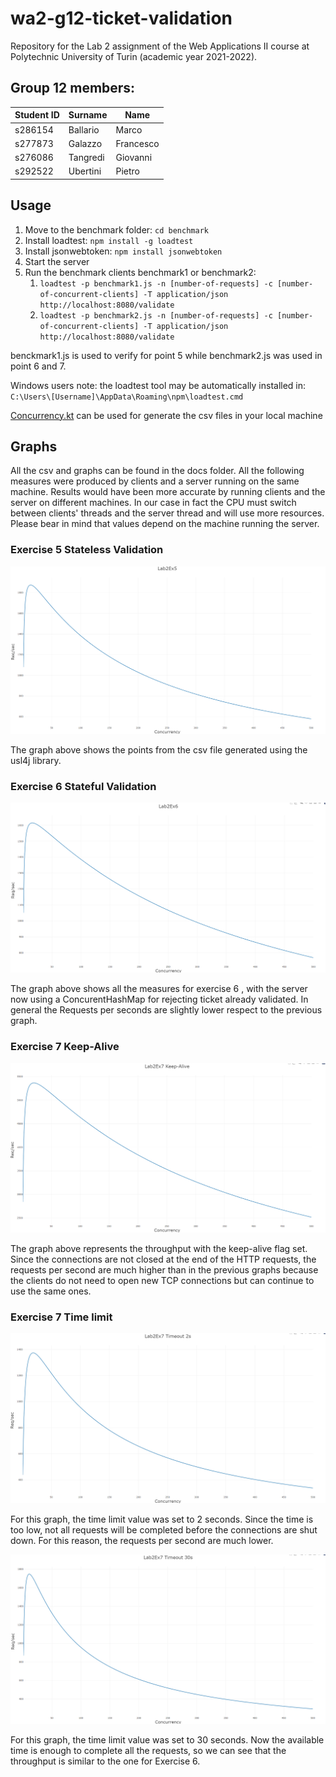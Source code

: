 # wa2-g12-ticket-validation

Repository for the Lab 2 assignment of the Web Applications II course at Polytechnic University of Turin (academic year 2021-2022).

## Group 12 members:
| Student ID | Surname | Name |
| --- | --- | --- |
| s286154 | Ballario | Marco |
| s277873 | Galazzo | Francesco |
| s276086 | Tangredi | Giovanni |
| s292522 | Ubertini | Pietro |

## Usage

1. Move to the benchmark folder: ```cd benchmark```
2. Install loadtest: ```npm install -g loadtest```
3. Install jsonwebtoken: ```npm install jsonwebtoken```
4. Start the server
5. Run the benchmark clients benchmark1 or benchmark2:
   1. ```loadtest -p benchmark1.js -n [number-of-requests] -c [number-of-concurrent-clients] -T application/json http://localhost:8080/validate```
   2. ```loadtest -p benchmark2.js -n [number-of-requests] -c [number-of-concurrent-clients] -T application/json http://localhost:8080/validate```

benckmark1.js is used to verify for point 5 while benchmark2.js was used in point 6 and 7.

Windows users note: the loadtest tool may be automatically installed in: ```C:\Users\[Username]\AppData\Roaming\npm\loadtest.cmd```

[Concurrency.kt](./server/src/main/kotlin/com/group12/server/Concurrency.kt)
can be used for generate the csv files in your local machine
## Graphs
All the csv and graphs can be found in the docs folder.
All the following measures were produced by clients and a server running on the same machine. Results would have been more accurate by running clients and the server on different machines. In our case in fact the CPU must switch between clients' threads and the server thread and will use more resources. Please bear in mind that values depend on the machine running the server.
### Exercise 5 Stateless Validation
![Graph 1](./docs/Lab2Ex5.PNG)

The graph above shows the points from the csv file generated using the usl4j library.

### Exercise 6 Stateful Validation
![Graph 2](./docs/Lab2Ex6.PNG)

The graph above shows all the measures for exercise 6 , with the server now using a ConcurentHashMap for rejecting ticket already validated.
In general the Requests per seconds are slightly lower respect to the previous graph.

###  Exercise 7 Keep-Alive
![Graph 3](./docs/Lab2Ex7%20Keep-Alive.PNG)

The graph above represents the throughput with the keep-alive flag set.
Since the connections are not closed at the end of the HTTP requests, the requests per second are much higher than in the previous graphs because the clients do not need to open new TCP connections but can continue to use the same ones.

###  Exercise 7 Time limit
![Graph 4](./docs/Lab2Ex7%20Timeout%202s.PNG)

For this graph, the time limit value was set to 2 seconds.
Since the time is too low, not all requests will be completed before the connections are shut down.
For this reason, the requests per second are much lower.

![Graph 5](./docs/Lab2Ex7%20Timeout%2030s.PNG)

For this graph, the time limit value was set to 30 seconds.
Now the available time is enough to complete all the requests, so we can see that the throughput is similar to the one for Exercise 6.
